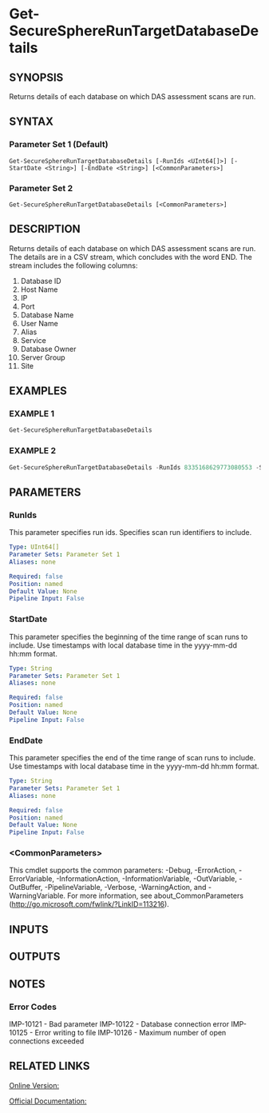 ﻿# Get-SecureSphereRunTargetDatabaseDetails

## SYNOPSIS
Returns details of each database on which DAS assessment scans are run.

## SYNTAX

### Parameter Set 1 (Default)
```
Get-SecureSphereRunTargetDatabaseDetails [-RunIds <UInt64[]>] [-StartDate <String>] [-EndDate <String>] [<CommonParameters>]
```

### Parameter Set 2
```
Get-SecureSphereRunTargetDatabaseDetails [<CommonParameters>]
```

## DESCRIPTION
Returns details of each database on which DAS assessment scans are run. The details are in a CSV stream, which concludes with the word END. The stream includes the following columns:
1. Database ID
2. Host Name
3. IP
4. Port
5. Database Name
6. User Name
7. Alias
8. Service
9. Database Owner
10. Server Group
11. Site

## EXAMPLES

### EXAMPLE 1

```powershell
Get-SecureSphereRunTargetDatabaseDetails
```

### EXAMPLE 2

```powershell
Get-SecureSphereRunTargetDatabaseDetails -RunIds 8335168629773080553 -StartDate "2014-01-01 08:00" -EndDate "2014-01-01 09:00"
```

## PARAMETERS

### RunIds
This parameter specifies run ids. Specifies scan run identifiers to include.

```yaml
Type: UInt64[]
Parameter Sets: Parameter Set 1
Aliases: none

Required: false
Position: named
Default Value: None
Pipeline Input: False
```

### StartDate
This parameter specifies the beginning of the time range of scan runs to include. Use timestamps with local database time in the yyyy-mm-dd hh:mm format.

```yaml
Type: String
Parameter Sets: Parameter Set 1
Aliases: none

Required: false
Position: named
Default Value: None
Pipeline Input: False
```

### EndDate
This parameter specifies the end of the time range of scan runs to include. Use timestamps with local database time in the yyyy-mm-dd hh:mm format.

```yaml
Type: String
Parameter Sets: Parameter Set 1
Aliases: none

Required: false
Position: named
Default Value: None
Pipeline Input: False
```

### \<CommonParameters\>
This cmdlet supports the common parameters: -Debug, -ErrorAction, -ErrorVariable, -InformationAction, -InformationVariable, -OutVariable, -OutBuffer, -PipelineVariable, -Verbose, -WarningAction, and -WarningVariable. For more information, see about_CommonParameters (http://go.microsoft.com/fwlink/?LinkID=113216).

## INPUTS

## OUTPUTS

## NOTES

### Error Codes
IMP-10121 - Bad parameter
IMP-10122 - Database connection error
IMP-10125 - Error writing to file
IMP-10126 - Maximum number of open connections exceeded

## RELATED LINKS

[Online Version:](https://github.com/akshinmustafayev/SecureSpherePS/tree/master/Documentation)

[Official Documentation:](https://docs.imperva.com/bundle/v13.6-api-reference-guide/page/61707.htm)



